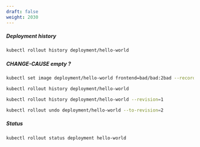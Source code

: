 ```yaml
---
draft: false
weight: 2030
---
```

##### Deployment history

```bash
kubectl rollout history deployment/hello-world
```

#####  CHANGE-CAUSE empty ?
```bash
kubectl set image deployment/hello-world frontend=bad/bad:2bad --record
```

```bash
kubectl rollout history deployment/hello-world
```

```bash
kubectl rollout history deployment/hello-world --revision=1
```

```bash
kubectl rollout undo deployment/hello-world --to-revision=2
```

##### Status
```bash
kubectl rollout status deployment hello-world
```
